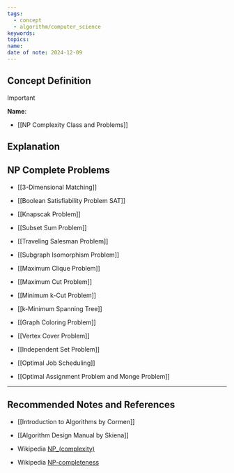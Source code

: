 ```yaml
---
tags:
  - concept
  - algorithm/computer_science
keywords: 
topics: 
name: 
date of note: 2024-12-09
---
```


## Concept Definition

>[!important]
>**Name**: 



- [[NP Complexity Class and Problems]]

## Explanation


## NP Complete Problems

- [[3-Dimensional Matching]]
- [[Boolean Satisfiability Problem SAT]]
- [[Knapscak Problem]]
- [[Subset Sum Problem]]

- [[Traveling Salesman Problem]]
- [[Subgraph Isomorphism Problem]]
- [[Maximum Clique Problem]]
- [[Maximum Cut Problem]]
- [[Minimum k-Cut Problem]]
- [[k-Minimum Spanning Tree]]

- [[Graph Coloring Problem]]

- [[Vertex Cover Problem]]
- [[Independent Set Problem]]

- [[Optimal Job Scheduling]]
- [[Optimal Assignment Problem and Monge Problem]]




-----------
##  Recommended Notes and References


- [[Introduction to Algorithms by Cormen]]
- [[Algorithm Design Manual by Skiena]]

- Wikipedia [NP_(complexity)](https://en.wikipedia.org/wiki/NP_(complexity))
- Wikipedia [NP-completeness](https://en.wikipedia.org/wiki/NP-completeness)